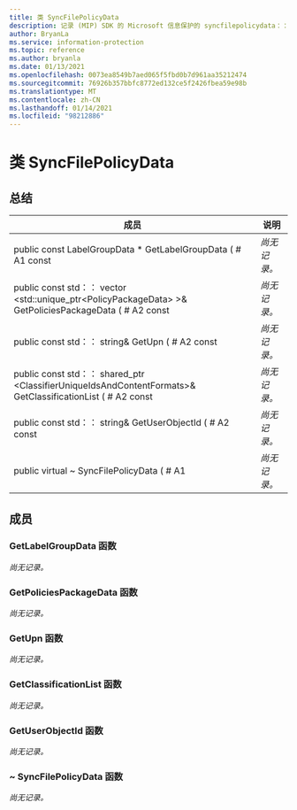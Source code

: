 ```yaml
---
title: 类 SyncFilePolicyData
description: 记录 (MIP) SDK 的 Microsoft 信息保护的 syncfilepolicydata：：未定义的类。
author: BryanLa
ms.service: information-protection
ms.topic: reference
ms.author: bryanla
ms.date: 01/13/2021
ms.openlocfilehash: 0073ea8549b7aed065f5fbd0b7d961aa35212474
ms.sourcegitcommit: 76926b357bbfc8772ed132ce5f2426fbea59e98b
ms.translationtype: MT
ms.contentlocale: zh-CN
ms.lasthandoff: 01/14/2021
ms.locfileid: "98212886"
---
```

# <a name="class-syncfilepolicydata"></a>类 SyncFilePolicyData 
  
## <a name="summary"></a>总结
 成员                        | 说明                                
--------------------------------|---------------------------------------------
public const LabelGroupData * GetLabelGroupData ( # A1 const  | _尚无记录。_
public const std：： vector \<std::unique_ptr\<PolicyPackageData\> \>& GetPoliciesPackageData ( # A2 const  | _尚无记录。_
public const std：： string& GetUpn ( # A2 const  | _尚无记录。_
public const std：： shared_ptr \<ClassifierUniqueIdsAndContentFormats\>& GetClassificationList ( # A2 const  | _尚无记录。_
public const std：： string& GetUserObjectId ( # A2 const  | _尚无记录。_
public virtual ~ SyncFilePolicyData ( # A1  | _尚无记录。_
  
## <a name="members"></a>成员
  
### <a name="getlabelgroupdata-function"></a>GetLabelGroupData 函数
_尚无记录。_

  
### <a name="getpoliciespackagedata-function"></a>GetPoliciesPackageData 函数
_尚无记录。_

  
### <a name="getupn-function"></a>GetUpn 函数
_尚无记录。_

  
### <a name="getclassificationlist-function"></a>GetClassificationList 函数
_尚无记录。_

  
### <a name="getuserobjectid-function"></a>GetUserObjectId 函数
_尚无记录。_

  
### <a name="syncfilepolicydata-function"></a>~ SyncFilePolicyData 函数
_尚无记录。_
